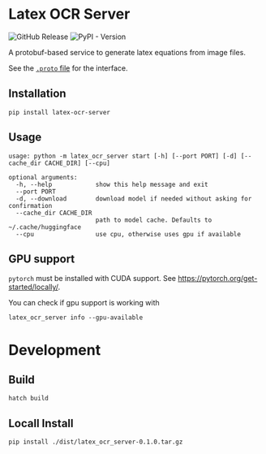 # Latex OCR Server
![GitHub Release](https://img.shields.io/github/v/release/lucasvanmol/latex-ocr-server) ![PyPI - Version](https://img.shields.io/pypi/v/latex-ocr-server)


A protobuf-based service to generate latex equations from image files.

See the [`.proto` file](https://github.com/lucasvanmol/latex-ocr-server/blob/0.1.0/src/latex_ocr_server/protos/latex_ocr.proto) for the interface.

## Installation

```
pip install latex-ocr-server
```

## Usage

```
usage: python -m latex_ocr_server start [-h] [--port PORT] [-d] [--cache_dir CACHE_DIR] [--cpu]

optional arguments:
  -h, --help            show this help message and exit
  --port PORT
  -d, --download        download model if needed without asking for confirmation
  --cache_dir CACHE_DIR
                        path to model cache. Defaults to ~/.cache/huggingface
  --cpu                 use cpu, otherwise uses gpu if available
```

## GPU support

`pytorch` must be installed with CUDA support. See https://pytorch.org/get-started/locally/.

You can check if gpu support is working with 
```
latex_ocr_server info --gpu-available
```

# Development 

## Build

```
hatch build
```

## Locall Install

```
pip install ./dist/latex_ocr_server-0.1.0.tar.gz
```
